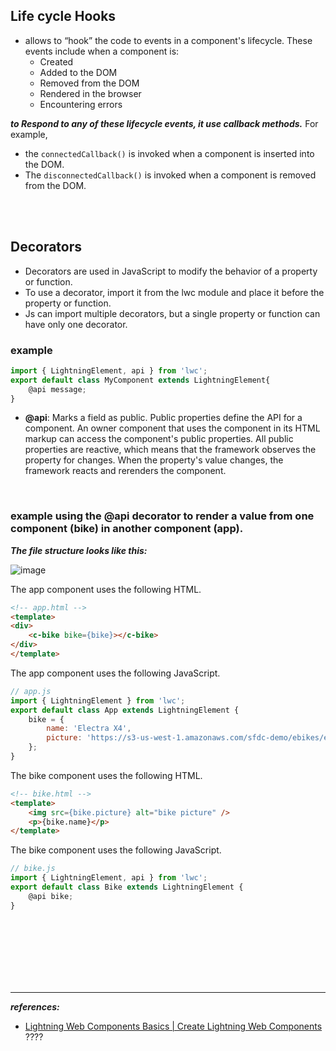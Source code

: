 
## Life cycle Hooks
- allows to “hook” the code to events in a component's lifecycle. These events include when a component is:
  - Created
  - Added to the DOM
  - Removed from the DOM
  - Rendered in the browser
  - Encountering errors

***to Respond to any of these lifecycle events, it use callback methods.*** For example, 
- the ``connectedCallback()`` is invoked when a component is inserted into the DOM. 
- The ``disconnectedCallback()`` is invoked when a component is removed from the DOM.


<br/>


<br/>

## Decorators
- Decorators are used in JavaScript to modify the behavior of a property or function.
- To use a decorator, import it from the lwc module and place it before the property or function.
- Js can import multiple decorators, but a single property or function can have only one decorator.

### example
```js
import { LightningElement, api } from 'lwc';
export default class MyComponent extends LightningElement{
    @api message;
}
```

- **@api**: Marks a field as public. Public properties define the API for a component. An owner component that uses the component in its HTML markup can access the component's public properties. All public properties are reactive, which means that the framework observes the property for changes. When the property's value changes, the framework reacts and rerenders the component.




<br/>


### example using the @api decorator to render a value from one component (bike) in another component (app).

***The file structure looks like this:***

![image](https://user-images.githubusercontent.com/63545175/174800585-7a8efa15-57a7-44fd-969b-5279791ec7fa.png)


The app component uses the following HTML.
```html
<!-- app.html -->
<template>
<div>
    <c-bike bike={bike}></c-bike>
</div>
</template>
```

The app component uses the following JavaScript.
```js
// app.js
import { LightningElement } from 'lwc';
export default class App extends LightningElement {
    bike = {
        name: 'Electra X4',
        picture: 'https://s3-us-west-1.amazonaws.com/sfdc-demo/ebikes/electrax4.jpg'
    };
}
```

The bike component uses the following HTML.
```html
<!-- bike.html -->
<template>
    <img src={bike.picture} alt="bike picture" />
    <p>{bike.name}</p>
</template>
```

The bike component uses the following JavaScript.
```js
// bike.js
import { LightningElement, api } from 'lwc';
export default class Bike extends LightningElement {
    @api bike;
}
```


<br/>

<br/>

<br/>

<br/>

<br/>

<br/>

---
***references:***
- [Lightning Web Components Basics | Create Lightning Web Components](https://trailhead.salesforce.com/content/learn/modules/lightning-web-components-basics/create-lightning-web-components?trailmix_creator_id=strailhead&trailmix_slug=prepare-for-your-salesforce-platform-developer-i-credential) ????


